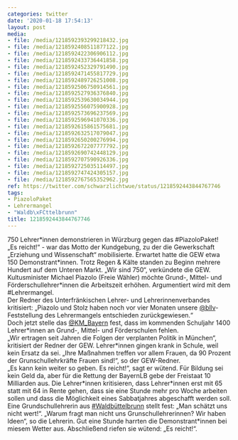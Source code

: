 ```yaml
---
categories: twitter
date: '2020-01-18 17:54:13'
layout: post
media:
- file: /media/1218592393299218432.jpg
- file: /media/1218592408511877122.jpg
- file: /media/1218592422306906112.jpg
- file: /media/1218592433736441858.jpg
- file: /media/1218592452329791490.jpg
- file: /media/1218592471455817729.jpg
- file: /media/1218592489726251008.jpg
- file: /media/1218592506750914561.jpg
- file: /media/1218592527936376840.jpg
- file: /media/1218592539630034944.jpg
- file: /media/1218592556075900928.jpg
- file: /media/1218592573696237569.jpg
- file: /media/1218592596941070336.jpg
- file: /media/1218592615861575681.jpg
- file: /media/1218592632517079047.jpg
- file: /media/1218592650200276994.jpg
- file: /media/1218592672207777792.jpg
- file: /media/1218592690742448129.jpg
- file: /media/1218592707590926336.jpg
- file: /media/1218592725035114497.jpg
- file: /media/1218592747424305157.jpg
- file: /media/1218592767565352962.jpg
ref: https://twitter.com/schwarzlichtwue/status/1218592443844767746
tags:
- PiazoloPaket
- Lehrermangel
- "Waldb\xFCttelbrunn"
title: 1218592443844767746
---
```

750 Lehrer\*innen demonstrieren in Würzburg gegen das #PiazoloPaket!  
„Es reicht!“ - war das Motto der Kundgebung, zu der die Gewerkschaft „Erziehung und Wissenschaft“ mobilisierte. Erwartet hatte die GEW etwa 150 Demonstrant\*innen. Trotz Regen &amp; Kälte standen zu Beginn mehrere Hundert auf dem Unteren Markt. „Wir sind 750“, verkündete die GEW.  
Kultusminister Michael Piazolo (Freie Wähler) möchte Grund-, Mittel- und Förderschullehrer\*innen die Arbeitszeit erhöhen. Argumentiert wird mit dem #Lehrermangel.  
Der Redner des Unterfränkischen Lehrer- und Lehrerinnenverbandes kritisiert: „Piazolo und Stolz haben noch vor vier Monaten unsere [@bllv](https://twitter.com/bllv)-Feststellung des Lehrermangels entschieden zurückgewiesen.“  
Doch jetzt stelle das [@KM_Bayern](https://twitter.com/KM_Bayern) fest, dass im kommenden Schuljahr 1400 Lehrer\*innen an Grund-, Mittel- und Förderschulen fehlen.  
„Wir ertragen seit Jahren die Folgen der verplanten Politik in München“, kritisiert der Redner der GEW. Lehrer\*innen gingen krank in Schule, weil kein Ersatz da sei. „Ihre Maßnahmen treffen vor allem Frauen, da 90 Prozent der Grunschullehrkräfte Frauen sind!“, so der GEW-Redner.  
„Es kann kein weiter so geben. Es reicht!“, sagt er wütend. Für Bildung sei kein Geld da, aber für die Rettung der BayernLB gebe der Freistaat 10 Milliarden aus. 
Die Lehrer\*innen kritisieren, dass Lehrer\*innen erst mit 65 statt mit 64 in Rente gehen, dass sie eine Stunde mehr pro Woche arbeiten sollen und dass die Möglichkeit eines Sabbatjahres abgeschafft werden soll. 
Eine Grundschullehrerin aus [#Waldbüttelbrunn](/t/waldbüttelbrunn) stellt fest: „Man schätzt uns nicht wert!“. „Warum fragt man nicht uns Grunschullehrerinnen? Wir haben Ideen“, so die Lehrerin. 
Gut eine Stunde harrten die Demonstrant\*innen bei miesem Wetter aus. Abschließend riefen sie wütend: „Es reicht!“. 